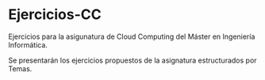 # Ejercicios-CC

Ejercicios para la asigunatura de Cloud Computing del Máster en Ingeniería Informática.

Se presentarán los ejercicios propuestos de la asignatura estructurados por Temas.